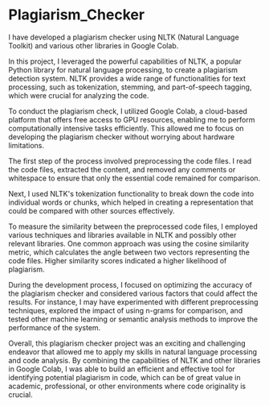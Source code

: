 # Plagiarism_Checker


I have developed a plagiarism checker using NLTK (Natural Language Toolkit) and various other libraries in Google Colab.

In this project, I leveraged the powerful capabilities of NLTK, a popular Python library for natural language processing, to create a plagiarism detection system. NLTK provides a wide range of functionalities for text processing, such as tokenization, stemming, and part-of-speech tagging, which were crucial for analyzing the code.

To conduct the plagiarism check, I utilized Google Colab, a cloud-based platform that offers free access to GPU resources, enabling me to perform computationally intensive tasks efficiently. This allowed me to focus on developing the plagiarism checker without worrying about hardware limitations.

The first step of the process involved preprocessing the code files. I read the code files, extracted the content, and removed any comments or whitespace to ensure that only the essential code remained for comparison.

Next, I used NLTK's tokenization functionality to break down the code into individual words or chunks, which helped in creating a representation that could be compared with other sources effectively.

To measure the similarity between the preprocessed code files, I employed various techniques and libraries available in NLTK and possibly other relevant libraries. One common approach was using the cosine similarity metric, which calculates the angle between two vectors representing the code files. Higher similarity scores indicated a higher likelihood of plagiarism.

During the development process, I focused on optimizing the accuracy of the plagiarism checker and considered various factors that could affect the results. For instance, I may have experimented with different preprocessing techniques, explored the impact of using n-grams for comparison, and tested other machine learning or semantic analysis methods to improve the performance of the system.

Overall, this plagiarism checker project was an exciting and challenging endeavor that allowed me to apply my skills in natural language processing and code analysis. By combining the capabilities of NLTK and other libraries in Google Colab, I was able to build an efficient and effective tool for identifying potential plagiarism in code, which can be of great value in academic, professional, or other environments where code originality is crucial.
